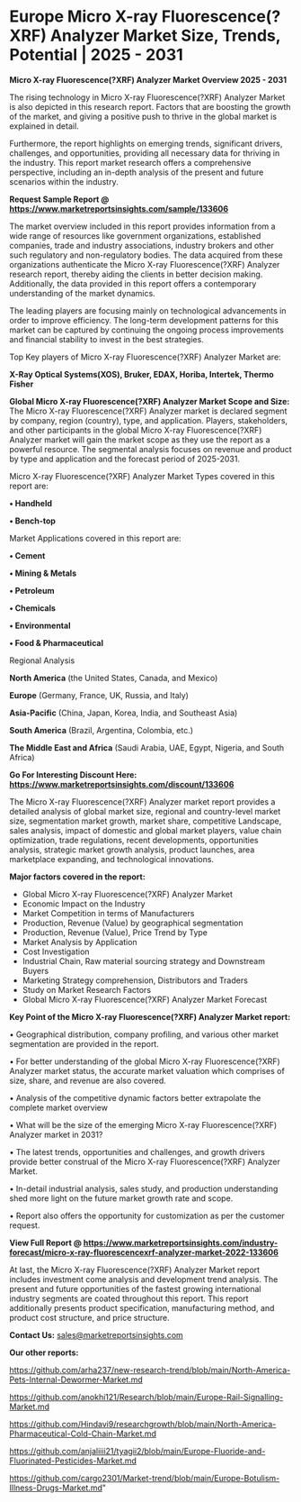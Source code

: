 # Europe Micro X-ray Fluorescence(?XRF) Analyzer Market Size, Trends, Potential | 2025 - 2031

<Strong> Micro X-ray Fluorescence(?XRF) Analyzer Market Overview 2025 - 2031</strong>

The rising technology in Micro X-ray Fluorescence(?XRF) Analyzer Market is also depicted in this research report. Factors that are boosting the growth of the market, and giving a positive push to thrive in the global market is explained in detail.

Furthermore, the report highlights on emerging trends, significant drivers, challenges, and opportunities, providing all necessary data for thriving in the industry. This report market research offers a comprehensive perspective, including an in-depth analysis of the present and future scenarios within the industry.

<strong>Request Sample Report @ <a href=https://www.marketreportsinsights.com/sample/133606>https://www.marketreportsinsights.com/sample/133606</a></strong>

The market overview included in this report provides information from a wide range of resources like government organizations, established companies, trade and industry associations, industry brokers and other such regulatory and non-regulatory bodies. The data acquired from these organizations authenticate the Micro X-ray Fluorescence(?XRF) Analyzer research report, thereby aiding the clients in better decision making. Additionally, the data provided in this report offers a contemporary understanding of the market dynamics.

The leading players are focusing mainly on technological advancements in order to improve efficiency. The long-term development patterns for this market can be captured by continuing the ongoing process improvements and financial stability to invest in the best strategies.

Top Key players of Micro X-ray Fluorescence(?XRF) Analyzer Market are:

<strong>X-Ray Optical Systems(XOS), Bruker, EDAX, Horiba, Intertek, Thermo Fisher</strong>

<strong><b>Global Micro X-ray Fluorescence(?XRF) Analyzer Market Scope and Size:</b></strong>
The Micro X-ray Fluorescence(?XRF) Analyzer market is declared segment by company, region (country), type, and application. Players, stakeholders, and other participants in the global Micro X-ray Fluorescence(?XRF) Analyzer market will gain the market scope as they use the report as a powerful resource. The segmental analysis focuses on revenue and product by type and application and the forecast period of 2025-2031.

Micro X-ray Fluorescence(?XRF) Analyzer Market Types covered in this report are:

<strong>• Handheld

• Bench-top</strong>

Market Applications covered in this report are:

<strong>• Cement

• Mining & Metals

• Petroleum

• Chemicals

• Environmental

• Food & Pharmaceutical</strong> 

Regional Analysis

<strong>North America</strong> (the United States, Canada, and Mexico)

<strong>Europe</strong> (Germany, France, UK, Russia, and Italy)

<strong>Asia-Pacific</strong> (China, Japan, Korea, India, and Southeast Asia)

<strong>South America</strong> (Brazil, Argentina, Colombia, etc.)

<strong>The Middle East and Africa</strong> (Saudi Arabia, UAE, Egypt, Nigeria, and South Africa)

<strong>Go For Interesting Discount Here: <a href=https://www.marketreportsinsights.com/discount/133606>https://www.marketreportsinsights.com/discount/133606</a></strong>

The Micro X-ray Fluorescence(?XRF) Analyzer market report provides a detailed analysis of global market size, regional and country-level market size, segmentation market growth, market share, competitive Landscape, sales analysis, impact of domestic and global market players, value chain optimization, trade regulations, recent developments, opportunities analysis, strategic market growth analysis, product launches, area marketplace expanding, and technological innovations.

<strong><b>Major factors covered in the report:</b></strong>
<ul>
  <li>Global Micro X-ray Fluorescence(?XRF) Analyzer Market </li>
  <li>Economic Impact on the Industry</li>
  <li>Market Competition in terms of Manufacturers</li>
  <li>Production, Revenue (Value) by geographical segmentation</li>
  <li>Production, Revenue (Value), Price Trend by Type</li>
  <li>Market Analysis by Application</li>
  <li>Cost Investigation</li>
  <li>Industrial Chain, Raw material sourcing strategy and Downstream Buyers</li>
  <li>Marketing Strategy comprehension, Distributors and Traders</li>
  <li>Study on Market Research Factors</li>
  <li>Global Micro X-ray Fluorescence(?XRF) Analyzer Market Forecast</li>
</ul>

<strong><b>Key Point of the Micro X-ray Fluorescence(?XRF) Analyzer Market report:</b></strong>

• Geographical distribution, company profiling, and various other market segmentation are provided in the report.

• For better understanding of the global Micro X-ray Fluorescence(?XRF) Analyzer market status, the accurate market valuation which comprises of size, share, and revenue are also covered.

• Analysis of the competitive dynamic factors better extrapolate the complete market overview

• What will be the size of the emerging Micro X-ray Fluorescence(?XRF) Analyzer market in 2031?

• The latest trends, opportunities and challenges, and growth drivers provide better construal of the Micro X-ray Fluorescence(?XRF) Analyzer Market.

• In-detail industrial analysis, sales study, and production understanding shed more light on the future market growth rate and scope.

• Report also offers the opportunity for customization as per the customer request.

<strong><b>View Full Report @ <a href=https://www.marketreportsinsights.com/industry-forecast/micro-x-ray-fluorescencexrf-analyzer-market-2022-133606>https://www.marketreportsinsights.com/industry-forecast/micro-x-ray-fluorescencexrf-analyzer-market-2022-133606</a></b></strong>


At last, the Micro X-ray Fluorescence(?XRF) Analyzer Market report includes investment come analysis and development trend analysis. The present and future opportunities of the fastest growing international industry segments are coated throughout this report. This report additionally presents product specification, manufacturing method, and product cost structure, and price structure.

<strong>Contact Us:</strong>
sales@marketreportsinsights.com

<strong>Our other reports:</strong>

<a href=https://github.com/arha237/new-research-trend/blob/main/North-America-Pets-Internal-Dewormer-Market.md>https://github.com/arha237/new-research-trend/blob/main/North-America-Pets-Internal-Dewormer-Market.md</a>

<a href=https://github.com/anokhi121/Research/blob/main/Europe-Rail-Signalling-Market.md>https://github.com/anokhi121/Research/blob/main/Europe-Rail-Signalling-Market.md</a>

<a href=https://github.com/Hindavi9/researchgrowth/blob/main/North-America-Pharmaceutical-Cold-Chain-Market.md>https://github.com/Hindavi9/researchgrowth/blob/main/North-America-Pharmaceutical-Cold-Chain-Market.md</a>

<a href=https://github.com/anjaliiii21/tyagii2/blob/main/Europe-Fluoride-and-Fluorinated-Pesticides-Market.md>https://github.com/anjaliiii21/tyagii2/blob/main/Europe-Fluoride-and-Fluorinated-Pesticides-Market.md</a>

<a href=https://github.com/cargo2301/Market-trend/blob/main/Europe-Botulism-Illness-Drugs-Market.md>https://github.com/cargo2301/Market-trend/blob/main/Europe-Botulism-Illness-Drugs-Market.md</a>"
